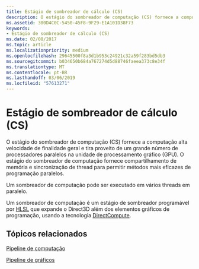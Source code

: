```yaml
---
title: Estágio de sombreador de cálculo (CS)
description: O estágio do sombreador de computação (CS) fornece a computação alta velocidade de finalidade geral e tira proveito de um grande número de processadores paralelos na unidade de processamento gráfico (GPU).
ms.assetid: 300D4C0C-5450-45F8-9F29-E1A101D38F73
keywords:
- Estágio de sombreador de cálculo (CS)
ms.date: 02/08/2017
ms.topic: article
ms.localizationpriority: medium
ms.openlocfilehash: 29645500f8a3d1b953c24921c32a59f283bd5db3
ms.sourcegitcommit: b034650b684a767274d5d88746faeea373c8e34f
ms.translationtype: MT
ms.contentlocale: pt-BR
ms.lasthandoff: 03/06/2019
ms.locfileid: "57613271"
---
```

# <a name="compute-shader-cs-stage"></a>Estágio de sombreador de cálculo (CS)


O estágio do sombreador de computação (CS) fornece a computação alta velocidade de finalidade geral e tira proveito de um grande número de processadores paralelos na unidade de processamento gráfico (GPU). O estágio do sombreador de computação fornece compartilhamento de memória e sincronização de thread para permitir métodos mais eficazes de programação paralelos.

Um sombreador de computação pode ser executado em vários threads em paralelo.

Um sombreador de computação é um estágio de sombreador programável por [HLSL](https://msdn.microsoft.com/library/windows/desktop/bb509561) que expande o Direct3D além dos elementos gráficos de programação, usando a tecnologia [DirectCompute](https://go.microsoft.com/fwlink/p/?linkid=209544).

## <a name="span-idrelated-topicsspanrelated-topics"></a><span id="related-topics"></span>Tópicos relacionados


[Pipeline de computação](compute-pipeline.md)

[Pipeline de gráficos](graphics-pipeline.md)

 

 




